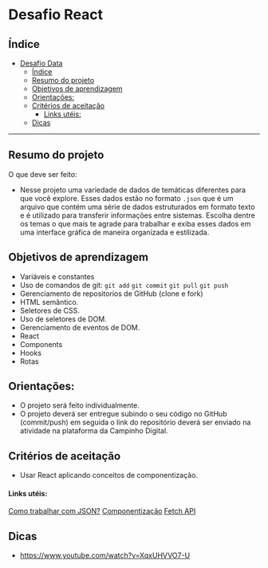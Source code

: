 # Desafio React

## Índice

- [Desafio Data](#desafio-data)
  - [Índice](#índice)
  - [Resumo do projeto](#resumo-do-projeto)
  - [Objetivos de aprendizagem](#objetivos-de-aprendizagem)
  - [Orientações:](#orientações)
  - [Critérios de aceitação](#critérios-de-aceitação)
      - [Links utéis:](#links-utéis)
  - [Dicas](#dicas)

***

## Resumo do projeto

O que deve ser feito: 

- Nesse projeto uma variedade de dados de temáticas diferentes para que você explore. Esses dados estão no formato `.json`  que é um arquivo que contém uma série de dados estruturados em formato texto e é utilizado para transferir informações entre sistemas. Escolha dentre os temas o que mais te agrade para trabalhar e exiba esses dados em uma interface gráfica de maneira organizada e estilizada. 
  


## Objetivos de aprendizagem
  
- Variáveis e constantes 
- Uso de comandos de git: `git add` `git commit` `git pull` `git push`
- Gerenciamento de repositorios de GitHub (clone e fork)
- HTML semântico.
- Seletores de CSS.
- Uso de seletores de DOM.
- Gerenciamento de eventos de DOM.
- React
- Components
- Hooks
- Rotas


## Orientações:

- O projeto será feito individualmente.
- O projeto deverá ser entregue subindo o seu código no GitHub (commit/push) em seguida o link do repositório deverá ser enviado na atividade na plataforma da Campinho Digital. 

## Critérios de aceitação

- Usar React aplicando conceitos de componentização.



#### Links utéis:
[Como trabalhar com JSON?](https://developer.mozilla.org/pt-BR/docs/Learn/JavaScript/Objects/JSON)
[Componentização](https://blog.betrybe.com/tecnologia/componentizacao-tudo-sobre/)
[Fetch API](https://www.freecodecamp.org/portuguese/news/fetch-api-como-fazer-solicitacoes-get-e-post-em-javascript/)
[](https://legacy.reactjs.org/docs/hooks-effect.html)

## Dicas

- https://www.youtube.com/watch?v=XqxUHVVO7-U
  


